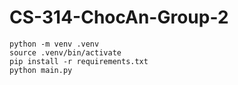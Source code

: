 # CS-314-ChocAn-Group-2

```
python -m venv .venv
source .venv/bin/activate
pip install -r requirements.txt
python main.py
```
